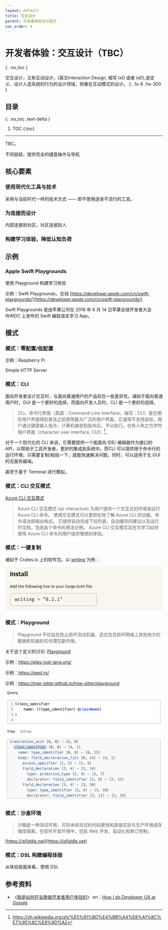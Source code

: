 ```yaml
---
layout: default
title: 交互设计
parent: 开发者体验设计因子
nav_order: 4
---
```


# 开发者体验：交互设计（TBC）
{: .no_toc }


交互设计，又称互动设计，(英文Interaction Design, 缩写 IxD 或者 IaD),是定义、设计人造系统的行为的设计领域，侧重在互动模式的设计。 
{: .fs-6 .fw-300 }

## 目录
{: .no_toc .text-delta }

1. TOC
{:toc}

---

TBC。

不同层级，提供完全的键盘操作与导航

## 核心要素

### 使用现代化工具与技术

采用与当前时代一样的技术方式 —— 即不使用逐渐不流行的工具。

### 为连接而设计

内部连接到社区，社区连接到人

### 构建学习体验，降低认知负荷


## 示例

### Apple Swift Playgrounds

使用 Playground 构建学习体验

示例：Swift Playgrounds，在线 [https://developer.apple.com/cn/swift-playgrounds/](https://developer.apple.com/cn/swift-playgrounds/)

Swift Playgrounds 是由苹果公司在 2016 年 6 月 14 日苹果全球开发者大会 WWDC 上发布的 Swift 编程语言学习 App。

## 模式

### 模式：零配置/低配置

示例：Raspberry Pi

Simple HTTP Server

### 模式：CLI

面向开发者设计交互时，与面向普通用户的产品存在一些差异性。诸如于面向普通用户时，GUI 是一个更好的选择，而面向开发人员时，CLI 是一个更好的选择。

> CLI，命令行界面（英語：Command-Line Interface，缩写：CLI）是在图形用户界面得到普及之前使用最为广泛的用户界面，它通常不支持鼠标，用户通过键盘输入指令，计算机接收到指令后，予以执行。也有人称之为字符用户界面（character user interface, CUI）[^cli]。

[^cli]: https://zh.wikipedia.org/zh/%E5%91%BD%E4%BB%A4%E8%A1%8C%E7%95%8C%E9%9D%A2

对于一个现代化的 CLI 来说，它需要提供一个能面向 IDE/ 编辑器作为接口的 API，以帮助于工具开发者，更好的集成到系统中。而CLI 可以提供用于命令行的运行环境，只需要复制/粘贴一下，就能快速解决问题。同时，可以适用于无 GUI 的无服务器端。

甚至于基于 Terminal 进行模拟。

### 模式：CLI 交互模式

[Azure CLI 交互模式](https://docs.microsoft.com/zh-cn/cli/azure/interactive-azure-cli)

> Azure CLI 交互模式 (az interactive) 为用户提供一个交互式的环境来运行 Azure CLI 命令。 使用交互模式可以更轻松地了解 Azure CLI 的功能、命令语法和输出格式。 它提供自动完成下拉列表、自动缓存的建议以及运行时文档，包括各个命令的用法示例。 Azure CLI 交互模式旨在为学习如何使用 Azure CLI 命令的用户提供理想的体验。

### 模式：一键复制

诸如于 Crates.io 上的软件包，以 [writing](https://crates.io/crates/writing) 为例：

![Writing 示例](/image/writing-copy.png)

### 模式：Playground

> Playground 不仅旨在防止损坏测试机器，还应包含损坏网络上其他地方的数据和机器的任何潜在副作用。

关于这个定义的讨论: [Playground](https://english.stackexchange.com/questions/502671/what-does-playground-mean-in-an-informatics-educational-context)

示例：https://play.rust-lang.org/

示例：https://pest.rs/

示例：https://tree-sitter.github.io/tree-sitter/playground

![Tree Sitter 示例](/image/tree-sitter-sample.png)

### 模式：沙盒环境

> 沙箱是一种测试环境，可将未经测试的代码更改和直接实验与生产环境或存储库隔离，在软件开发环境中，包括 Web 开发、自动化和修订控制。 

[https://jsfiddle.net](https://jsfiddle.net)


### 模式：DSL 构建编程体验 

从体验层面来看，使用 DSL

## 参考资料

- 《[我是如何在谷歌做开发者用户体验的](https://github.com/xitu/gold-miner/blob/master/TODO/how-i-do-developer-ux-at-google.md)》 en：[How I do Developer UX at Google](https://medium.com/google-design/how-i-do-developer-ux-at-google-b21646c2c4df)
